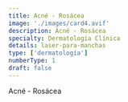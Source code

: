```yaml
---
title: Acné - Rosácea
image: './images/card4.avif'
description: Acné - Rosácea
specialty: Dermatología Clínica
details: laser-para-manchas
type: ['dermatología']
numberType: 1
draft: false
---
```


Acné - Rosácea
